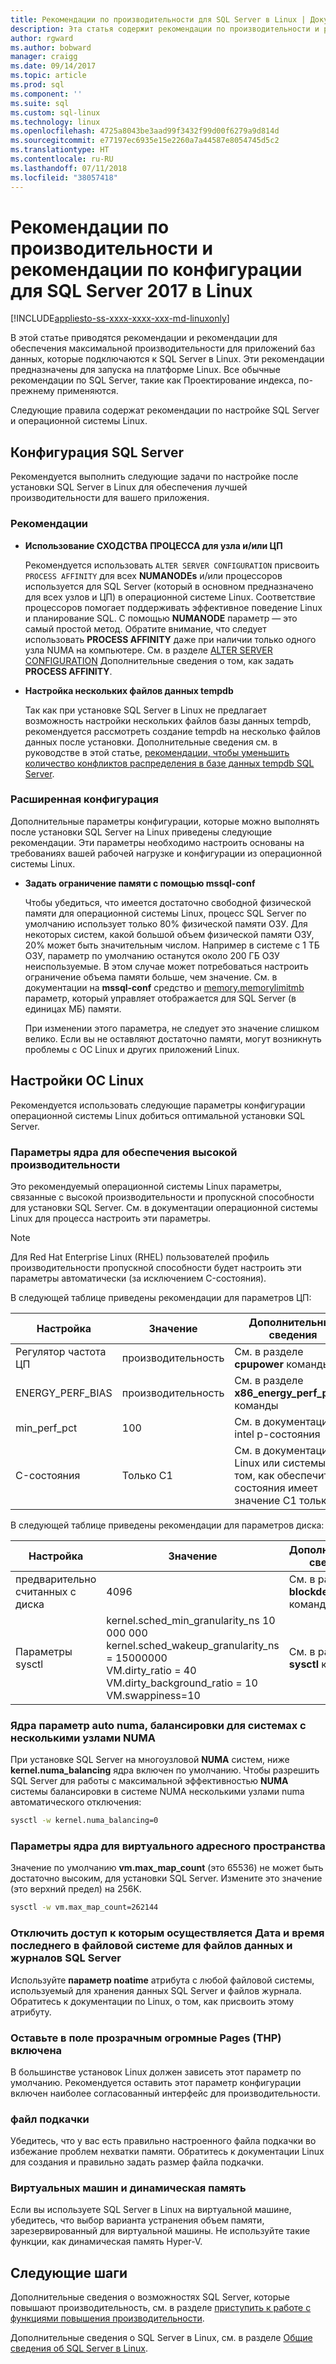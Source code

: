 ```yaml
---
title: Рекомендации по производительности для SQL Server в Linux | Документация Майкрософт
description: Эта статья содержит рекомендации по производительности и рекомендации для SQL Server 2017 на платформе Linux.
author: rgward
ms.author: bobward
manager: craigg
ms.date: 09/14/2017
ms.topic: article
ms.prod: sql
ms.component: ''
ms.suite: sql
ms.custom: sql-linux
ms.technology: linux
ms.openlocfilehash: 4725a8043be3aad99f3432f99d00f6279a9d814d
ms.sourcegitcommit: e77197ec6935e15e2260a7a44587e8054745d5c2
ms.translationtype: HT
ms.contentlocale: ru-RU
ms.lasthandoff: 07/11/2018
ms.locfileid: "38057418"
---
```

# <a name="performance-best-practices-and-configuration-guidelines-for-sql-server-2017-on-linux"></a>Рекомендации по производительности и рекомендации по конфигурации для SQL Server 2017 в Linux

[!INCLUDE[appliesto-ss-xxxx-xxxx-xxx-md-linuxonly](../includes/appliesto-ss-xxxx-xxxx-xxx-md-linuxonly.md)]

В этой статье приводятся рекомендации и рекомендации для обеспечения максимальной производительности для приложений баз данных, которые подключаются к SQL Server в Linux. Эти рекомендации предназначены для запуска на платформе Linux. Все обычные рекомендации по SQL Server, такие как Проектирование индекса, по-прежнему применяются.

Следующие правила содержат рекомендации по настройке SQL Server и операционной системы Linux.

## <a name="sql-server-configuration"></a>Конфигурация SQL Server

Рекомендуется выполнить следующие задачи по настройке после установки SQL Server в Linux для обеспечения лучшей производительности для вашего приложения.

### <a name="best-practices"></a>Рекомендации

- **Использование СХОДСТВА ПРОЦЕССА для узла и/или ЦП**

   Рекомендуется использовать `ALTER SERVER CONFIGURATION` присвоить `PROCESS AFFINITY` для всех **NUMANODEs** и/или процессоров используется для SQL Server (который в основном предназначено для всех узлов и ЦП) в операционной системе Linux. Соответствие процессоров помогает поддерживать эффективное поведение Linux и планирование SQL. С помощью **NUMANODE** параметр — это самый простой метод. Обратите внимание, что следует использовать **PROCESS AFFINITY** даже при наличии только одного узла NUMA на компьютере.  См. в разделе [ALTER SERVER CONFIGURATION](../t-sql/statements/alter-server-configuration-transact-sql.md) Дополнительные сведения о том, как задать **PROCESS AFFINITY**.

- **Настройка нескольких файлов данных tempdb**

   Так как при установке SQL Server в Linux не предлагает возможность настройки нескольких файлов базы данных tempdb, рекомендуется рассмотреть создание tempdb на несколько файлов данных после установки. Дополнительные сведения см. в руководстве в этой статье, [рекомендации, чтобы уменьшить количество конфликтов распределения в базе данных tempdb SQL Server](https://support.microsoft.com/en-us/help/2154845/recommendations-to-reduce-allocation-contention-in-sql-server-tempdb-d).

### <a name="advanced-configuration"></a>Расширенная конфигурация

Дополнительные параметры конфигурации, которые можно выполнять после установки SQL Server на Linux приведены следующие рекомендации. Эти параметры необходимо настроить основаны на требованиях вашей рабочей нагрузке и конфигурации из операционной системы Linux.

- **Задать ограничение памяти с помощью mssql-conf**

   Чтобы убедиться, что имеется достаточно свободной физической памяти для операционной системы Linux, процесс SQL Server по умолчанию использует только 80% физической памяти ОЗУ. Для некоторых систем, какой большой объем физической памяти ОЗУ, 20% может быть значительным числом. Например в системе с 1 ТБ ОЗУ, параметр по умолчанию останутся около 200 ГБ ОЗУ неиспользуемые. В этом случае может потребоваться настроить ограничение объема памяти больше, чем значение. См. в документации на **mssql-conf** средство и [memory.memorylimitmb](sql-server-linux-configure-mssql-conf.md#memorylimit) параметр, который управляет отображается для SQL Server (в единицах МБ) памяти.

   При изменении этого параметра, не следует это значение слишком велико. Если вы не оставляют достаточно памяти, могут возникнуть проблемы с ОС Linux и других приложений Linux.

## <a name="linux-os-configuration"></a>Настройки ОС Linux

Рекомендуется использовать следующие параметры конфигурации операционной системы Linux добиться оптимальной установки SQL Server.

### <a name="kernel-settings-for-high-performance"></a>Параметры ядра для обеспечения высокой производительности
Это рекомендуемый операционной системы Linux параметры, связанные с высокой производительности и пропускной способности для установки SQL Server. См. в документации операционной системы Linux для процесса настроить эти параметры.



> [!Note]
> Для Red Hat Enterprise Linux (RHEL) пользователей профиль производительности пропускной способности будет настроить эти параметры автоматически (за исключением C-состояния).

В следующей таблице приведены рекомендации для параметров ЦП:

| Настройка | Значение | Дополнительные сведения |
|---|---|---|
| Регулятор частота ЦП | производительность | См. в разделе **cpupower** команды |
| ENERGY_PERF_BIAS | производительность | См. в разделе **x86_energy_perf_policy** команды |
| min_perf_pct | 100 | См. в документации intel p-состояния |
| C-состояния | Только C1 | См. в документации Linux или системы на том, как обеспечить C-состояния имеет значение C1 только |

В следующей таблице приведены рекомендации для параметров диска:

| Настройка | Значение | Дополнительные сведения |
|---|---|---|
| предварительно считанных с диска | 4096 | См. в разделе **blockdev** команды |
| Параметры sysctl | kernel.sched_min_granularity_ns 10 000 000<br/>kernel.sched_wakeup_granularity_ns = 15000000<br/>VM.dirty_ratio = 40<br/>VM.dirty_background_ratio = 10<br/>VM.swappiness=10 | См. в разделе **sysctl** команды |

### <a name="kernel-setting-auto-numa-balancing-for-multi-node-numa-systems"></a>Ядра параметр auto numa, балансировки для системах с несколькими узлами NUMA

При установке SQL Server на многоузловой **NUMA** систем, ниже **kernel.numa_balancing** ядра включен по умолчанию. Чтобы разрешить SQL Server для работы с максимальной эффективностью **NUMA** системы балансировки в системе NUMA несколькими узлами numa автоматического отключения:

```bash
sysctl -w kernel.numa_balancing=0
```

### <a name="kernel-settings-for-virtual-address-space"></a>Параметры ядра для виртуального адресного пространства

Значение по умолчанию **vm.max_map_count** (это 65536) не может быть достаточно высоким, для установки SQL Server. Измените это значение (это верхний предел) на 256K.

```bash
sysctl -w vm.max_map_count=262144
```

### <a name="disable-last-accessed-datetime-on-file-systems-for-sql-server-data-and-log-files"></a>Отключить доступ к которым осуществляется Дата и время последнего в файловой системе для файлов данных и журналов SQL Server

Используйте **параметр noatime** атрибута с любой файловой системы, используемый для хранения данных SQL Server и файлов журнала. Обратитесь к документации по Linux, о том, как присвоить этому атрибуту.

### <a name="leave-transparent-huge-pages-thp-enabled"></a>Оставьте в поле прозрачным огромные Pages (THP) включена

В большинстве установок Linux должен зависеть этот параметр по умолчанию. Рекомендуется оставить этот параметр конфигурации включен наиболее согласованный интерфейс для производительности.

### <a name="swapfile"></a>файл подкачки

Убедитесь, что у вас есть правильно настроенного файла подкачки во избежание проблем нехватки памяти. Обратитесь к документации Linux для создания и правильно задать размер файла подкачки.

### <a name="virtual-machines-and-dynamic-memory"></a>Виртуальных машин и динамическая память

Если вы используете SQL Server в Linux на виртуальной машине, убедитесь, что выбор варианта устранения объем памяти, зарезервированный для виртуальной машины. Не используйте такие функции, как динамическая память Hyper-V.

## <a name="next-steps"></a>Следующие шаги

Дополнительные сведения о возможностях SQL Server, которые повышают производительность, см. в разделе [приступить к работе с функциями повышения производительности](sql-server-linux-performance-get-started.md).

Дополнительные сведения о SQL Server в Linux, см. в разделе [Общие сведения об SQL Server в Linux](sql-server-linux-overview.md).
